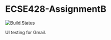 # ECSE428-AssignmentB
[![Build Status](https://travis-ci.com/alexH2456/ECSE428-AssignmentB.svg?token=EKSw5pLzwcUsyZksQgGt&branch=master)](https://travis-ci.com/alexH2456/ECSE428-AssignmentB)

UI testing for Gmail.
